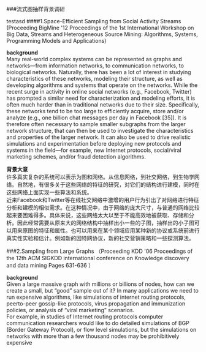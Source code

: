 ###流式图抽样背景调研

testasd
####1.Space-Efficient Sampling from Social Activity Streams
(Proceeding BigMine '12 Proceedings of the 1st International Workshop on Big Data, Streams and Heterogeneous Source Mining: Algorithms, Systems, Programming Models and Applications)  

**background**  
Many real-world complex systems can be represented as graphs
and networks—from information networks, to communication networks, to biological networks. Naturally, there has been a lot of interest in studying characteristics of these networks, modeling their
structure, as well as developing algorithms and systems that operate
on the networks. While the recent surge in activity in online social
networks (e.g., Facebook, Twitter) has prompted a similar need for
characterization and modeling efforts, it is often much harder than
in traditional networks due to their size. Specifically, these networks tend to be too large to efficiently acquire, store and/or analyze (e.g., one billion chat messages per day in Facebook [35]). It
is therefore often necessary to sample smaller subgraphs from the
larger network structure, that can then be used to investigate the
characteristics and properties of the larger network. It can also be
used to drive realistic simulations and experimentation before deploying new protocols and systems in the field—for example, new
Internet protocols, social/viral marketing schemes, and/or fraud detection algorithms.

**背景大意**  
许多真实复杂的系统可以表示为图和网络。从信息网络，到社交网络，到生物学网络。自然地，有很多关于这些网络的特征的研究，对它们的结构进行建模，同时在这些网络上面实现一些算法和系统。  
近来Facebook和Twitter等在线社交网络中激增的用户行为引出了对网络进行特征分析和建模的相似需求。在这种情况中，由于网络的庞大尺寸，与普通的网络比较起来要困难得多。具体来说，这些网络太大以至于不能高效地被获取、存储和分析。因此经常需要从原来大的网络结构中抽样出小一些的子图，抽样出的小子图可以用来原图的特征和属性。也可以用来在某个领域应用某种新的协议或系统前进行真实性实验和估计。例如新的因特网协议，新的社交营销策略和一些探测算法。  


###2.Sampling from Large Graphs
（Proceeding
KDD '06 Proceedings of the 12th ACM SIGKDD international conference on Knowledge discovery and data mining
Pages 631-636 ）

**background**  
Given a large massive graph with millions or billions of
nodes, how can we create a small, but “good” sample out
of it? In many applications we need to run expensive algorithms, like simulations of internet routing protocols, peerto-peer gossip-like protocols, virus propagation and immunization policies, or analysis of “viral marketing” scenarios.  
For example, in studies of Internet routing protocols computer communication researchers would like to do detailed
simulations of BGP (Border Gateway Protocol), or flow level
simulations, but the simulations on networks with more than
a few thousand nodes may be prohibitively expensive 

